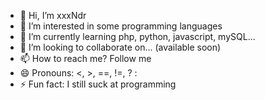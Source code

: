 - 👋 Hi, I’m xxxNdr
- 👀 I’m interested in some programming languages
- 🌱 I’m currently learning php, python, javascript, mySQL...
- 💞️ I’m looking to collaborate on... (available soon)
- 📫 How to reach me? Follow me
- 😄 Pronouns: <, >, ==, !=, ? :
- ⚡ Fun fact: I still suck at programming

<!---
xxxNdr/xxxNdr is a ✨ special ✨ repository because its `README.md` (this file) appears on your GitHub profile.
You can click the Preview link to take a look at your changes.
--->
